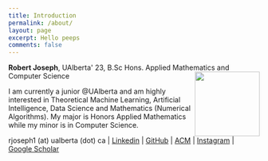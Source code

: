 ```yaml
---
title: Introduction
permalink: /about/
layout: page
excerpt: Hello peeps
comments: false
---
```


**Robert Joseph**, UAlberta' 23, B.Sc Hons. Applied Mathematics and Computer Science 
<img align="right" width="130" height="130" src="https://media-exp2.licdn.com/dms/image/C5603AQF6cmv8Uqk8fQ/profile-displayphoto-shrink_800_800/0/1656353700317?e=1663200000&v=beta&t=xRL-l0kS3UMi11P0zWj9ftoE4uXz_3naZ-wi4Y78e2Y">

I am currently a junior @UAlberta and am highly interested in Theoretical Machine Learning, Artificial Intelligence, Data Science and Mathematics (Numerical Algorithms). My major is Honors Applied Mathematics while my minor is in Computer Science.

rjoseph1 (at) ualberta (dot) ca | [Linkedin](https://www.linkedin.com/in/robert-joseph-2001/) | [GitHub](http://github.com/Robertboy18) | [ACM](https://services.acm.org/public/vcard/vcard.cfm?handle=robertjoseph) | [Instagram](https://www.instagram.com/robertljg/) | [Google Scholar](https://scholar.google.com/citations?user=5P1Uwy4AAAAJ&hl=en)



